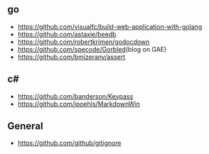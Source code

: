 go
---
- <https://github.com/visualfc/build-web-application-with-golang>
- <https://github.com/astaxie/beedb>
- <https://github.com/robertkrimen/godocdown>
- <https://github.com/specode/Gorbled>(blog on GAE)
- <https://github.com/bmizerany/assert>

c#
---
- <https://github.com/banderson/Keypass>
- <https://github.com/jpoehls/MarkdownWin>

General
-------
- <https://github.com/github/gitignore>